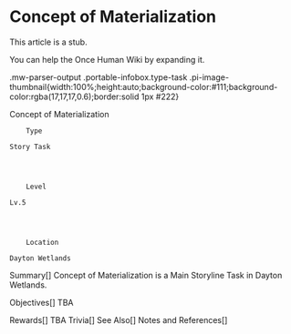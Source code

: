 # Concept of Materialization

This article is a stub.
        
You can help the Once Human Wiki by expanding it.

        
    
.mw-parser-output .portable-infobox.type-task .pi-image-thumbnail{width:100%;height:auto;background-color:#111;background-color:rgba(17,17,17,0.6);border:solid 1px #222}

Concept of Materialization

	

	
		Type
	
	Story Task



	
		Level
	
	Lv.5



	
		Location
	
	Dayton Wetlands





Summary[]
Concept of Materialization is a Main Storyline Task in Dayton Wetlands.

Objectives[]
TBA

Rewards[]
TBA
Trivia[]
See Also[]
Notes and References[]

